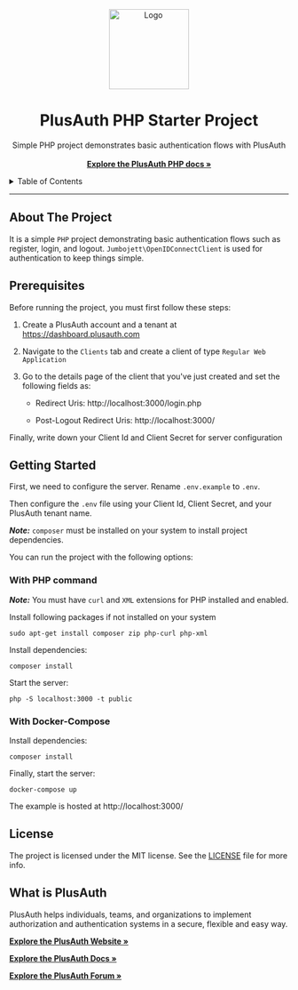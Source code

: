 <div align="center">
  <a href="https://plusauth.com/">
    <img src="https://docs.plusauth.com/favicon.png" alt="Logo" width="144">
  </a>
</div>

<h1 align="center">PlusAuth PHP Starter Project</h1>

 <p align="center">
    Simple PHP project demonstrates basic authentication flows with PlusAuth
    <br />
    <br />
    <a href="https://docs.plusauth.com/quickStart/web/php" target="_blank"><strong>Explore the PlusAuth PHP docs »</strong></a>
</p>

<details>
  <summary>Table of Contents</summary>
    <li><a href="#about-the-project">About The Project</a></li>
    <li><a href="#prerequisites">Prerequisites</a></li>
    <li><a href="#getting-started">Getting Started</a></li>
    <li><a href="#license">License</a></li>
    <li><a href="#what-is-plusauth">What is PlusAuth</a></li>
 </ol>
</details>

---

## About The Project

It is a simple `PHP` project demonstrating basic authentication flows such as register, login, and logout. `Jumbojett\OpenIDConnectClient` is used for authentication to keep things simple.

## Prerequisites

Before running the project, you must first follow these steps:

1. Create a PlusAuth account and a tenant at https://dashboard.plusauth.com
2. Navigate to the `Clients` tab and create a client of type `Regular Web Application`
3. Go to the details page of the client that you've just created and set the following fields as:

   - Redirect Uris: http://localhost:3000/login.php

   - Post-Logout Redirect Uris: http://localhost:3000/

Finally, write down your Client Id and Client Secret for server configuration

## Getting Started

First, we need to configure the server. Rename `.env.example` to `.env`.

Then configure the `.env` file using your Client Id, Client Secret, and your PlusAuth tenant name.

**_Note:_** `composer` must be installed on your system to install project dependencies.

You can run the project with the following options:

### With PHP command

**_Note:_** You must have `curl` and `XML` extensions for PHP installed and enabled.

Install following packages if not installed on your system

    sudo apt-get install composer zip php-curl php-xml

Install dependencies:

    composer install

Start the server:

    php -S localhost:3000 -t public

### With Docker-Compose

Install dependencies:

    composer install

Finally, start the server:

    docker-compose up

The example is hosted at http://localhost:3000/

## License

The project is licensed under the MIT license. See the [LICENSE](LICENSE) file for more info.

## What is PlusAuth

PlusAuth helps individuals, teams, and organizations to implement authorization and authentication systems in a secure, flexible and easy way.

<a href="https://plusauth.com/" target="_blank"><strong>Explore the PlusAuth Website »</strong></a>

<a href="https://docs.plusauth.com/" target="_blank"><strong>Explore the PlusAuth Docs »</strong></a>

<a href="https://forum.plusauth.com/" target="_blank"><strong>Explore the PlusAuth Forum »</strong></a>
